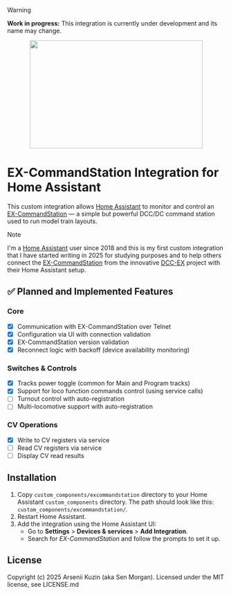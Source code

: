 > [!WARNING]
> **Work in progress:** This integration is currently under development and its name may change.

<p align="center">
   <img src="https://media3.giphy.com/media/TLeLKUdIc1tvAxb7ab/source.gif" width="400" height="250" />
</p>

# EX-CommandStation Integration for Home Assistant
This custom integration allows [Home Assistant](https://www.home-assistant.io/) to monitor and control an [EX-CommandStation](https://dcc-ex.com/ex-commandstation/index.html) — a simple but powerful DCC/DC command station used to run model train layouts.

> [!NOTE]
> I'm a [Home Assistant](https://www.home-assistant.io/) user since 2018 and this is my first custom integration that I have started writing in 2025 for studying purposes and to help others connect the [EX-CommandStation](https://dcc-ex.com/ex-commandstation/index.html) from the innovative [DCC-EX](https://dcc-ex.com/) project with their Home Assistant setup.

## ✅ Planned and Implemented Features

### Core
- [x] Communication with EX-CommandStation over Telnet
- [x] Configuration via UI with connection validation
- [x] EX-CommandStation version validation
- [x] Reconnect logic with backoff (device availability monitoring)

### Switches & Controls
- [x] Tracks power toggle (common for Main and Program tracks)
- [x] Support for loco function commands control (using service calls)
- [ ] Turnout control with auto-registration
- [ ] Multi-locomotive support with auto-registration

### CV Operations
- [x] Write to CV registers via service
- [ ] Read CV registers via service
- [ ] Display CV read results

## Installation
1. Copy `custom_components/excommandstation` directory to your Home Assistant `custom_components` directory. The path should look like this: `custom_components/excommandstation/`.
2. Restart Home Assistant.
3. Add the integration using the Home Assistant UI:
   - Go to **Settings** > **Devices & services** > **Add Integration**.
   - Search for *EX-CommandStation* and follow the prompts to set it up.

## License
Copyright (c) 2025 Arsenii Kuzin (aka Sen Morgan). Licensed under the MIT license, see LICENSE.md
